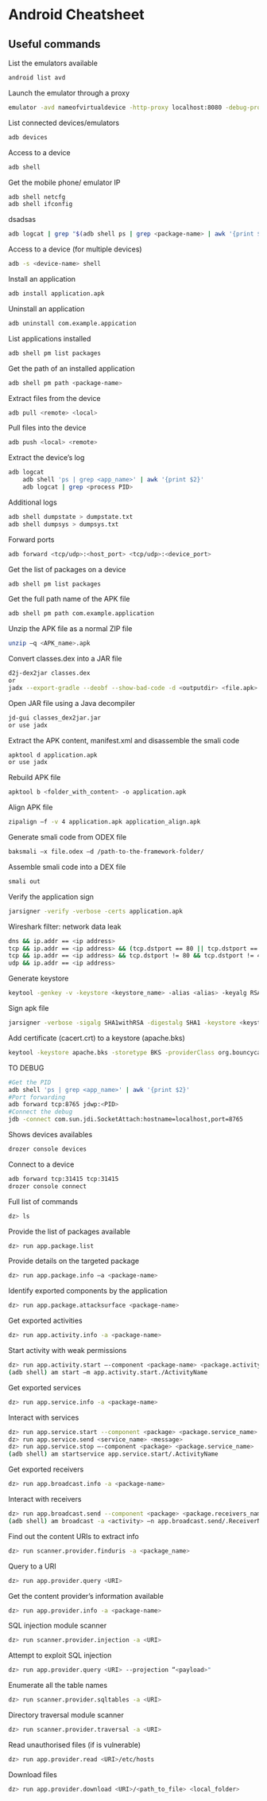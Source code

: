 # Android Cheatsheet
## Useful commands

List the emulators available
```sh
android list avd
```
Launch the emulator through a proxy
```sh
emulator -avd nameofvirtualdevice -http-proxy localhost:8080 -debug-proxy
```

List connected devices/emulators
```sh
adb devices
```

Access to a device
```sh
adb shell
```

Get the mobile phone/ emulator IP

```sh
adb shell netcfg 
adb shell ifconfig
```

dsadsas
```sh
adb logcat | grep "$(adb shell ps | grep <package-name> | awk '{print $2}')"
```

Access to a device (for multiple devices)
```sh
adb -s <device-name> shell
```

Install an application
```sh
adb install application.apk
```

Uninstall an application
```sh
adb uninstall com.example.appication
```

List applications installed
```sh
adb shell pm list packages
```

Get the path of an installed application
```sh
adb shell pm path <package-name>
```

Extract files from the device
```sh
adb pull <remote> <local>
```

Pull files into the device
```sh
adb push <local> <remote>
```

Extract the device’s log
```sh
adb logcat
	adb shell 'ps | grep <app_name>' | awk '{print $2}'
	adb logcat | grep <process PID>
```

Additional logs
```sh
adb shell dumpstate > dumpstate.txt
adb shell dumpsys > dumpsys.txt
```

Forward ports
```sh
adb forward <tcp/udp>:<host_port> <tcp/udp>:<device_port>
```

Get the list of packages on a device
```sh
adb shell pm list packages
```

Get the full path name of the APK file 
```sh
adb shell pm path com.example.application
```

Unzip the APK file as a normal ZIP file
```sh
unzip –q <APK_name>.apk
```

Convert classes.dex into a JAR file
```sh
d2j-dex2jar classes.dex
or
jadx --export-gradle --deobf --show-bad-code -d <outputdir> <file.apk> //Usefull to get all the code (sometimes inconsistent code)
```

Open JAR file using a Java decompiler
```sh
jd-gui classes_dex2jar.jar
or use jadx
```

Extract the APK content, manifest.xml  and disassemble the smali code
```sh
apktool d application.apk
or use jadx
```

Rebuild APK file
```sh
apktool b <folder_with_content> -o application.apk
```

Align APK file
```sh
zipalign –f -v 4 application.apk application_align.apk
```

Generate smali code from ODEX file
```sh
baksmali –x file.odex –d /path-to-the-framework-folder/
```

Assemble smali code into a DEX file
```sh
smali out
```

Verify the application sign
```sh
jarsigner -verify -verbose -certs application.apk
```

Wireshark filter: network data leak
```sh
dns && ip.addr == <ip address>
tcp && ip.addr == <ip address> && (tcp.dstport == 80 || tcp.dstport == 443)
tcp && ip.addr == <ip address> && tcp.dstport != 80 && tcp.dstport != 443
udp && ip.addr == <ip address>
```

Generate keystore
```sh
keytool -genkey -v -keystore <keystore_name> -alias <alias> -keyalg RSA -keysize 2048 -validity 20000
```

Sign apk file
```sh
jarsigner -verbose -sigalg SHA1withRSA -digestalg SHA1 -keystore <keystore_name> application.apk <alias>
```

Add certificate (cacert.crt) to a keystore (apache.bks)
```sh
keytool -keystore apache.bks -storetype BKS -providerClass org.bouncycastle.jce.provider.BouncyCastleProvider -providerpath bcprov-jdk15on-146.jar -importcert -v -trustcacerts -file cacert.crt -alias test
```


TO DEBUG
```sh
#Get the PID
adb shell 'ps | grep <app_name>' | awk '{print $2}'
#Port forwarding
adb forward tcp:8765 jdwp:<PID>
#Connect the debug
jdb -connect com.sun.jdi.SocketAttach:hostname=localhost,port=8765
```


Shows devices availables
```sh
drozer console devices
```

Connect to a device
```sh
adb forward tcp:31415 tcp:31415
drozer console connect
```

Full list of commands
```sh
dz> ls
```

Provide the list of packages available
```sh
dz> run app.package.list
```

Provide details on the targeted package
```sh
dz> run app.package.info –a <package-name>
```

Identify exported components by the application
```sh
dz> run app.package.attacksurface <package-name>
```

Get exported activities
```sh
dz> run app.activity.info -a <package-name>
```

Start activity with weak permissions
```sh
dz> run app.activity.start –-component <package-name> <package.activity_name>
(adb shell) am start –m app.activity.start./ActivityName
```

Get exported services
```sh
dz> run app.service.info -a <package-name>
```

Interact with services
```sh
dz> run app.service.start --component <package> <package.service_name>
dz> run app.service.send <service_name> <message>
dz> run app.service.stop –-component <package> <package.service_name>
(adb shell) am startservice app.service.start/.ActivityName
```

Get exported receivers
```sh
dz> run app.broadcast.info -a <package-name>
```

Interact with receivers
```sh
dz> run app.broadcast.send --component <package> <package.receivers_name> --extra string <parameter>  <value of the parameter>
(adb shell) am broadcast -a <activity> –n app.broadcast.send/.ReceiverName –es <paramater> <value>
```

Find out the content URIs to extract info
```sh
dz> run scanner.provider.finduris -a <package_name>
```

Query to a URI
```sh
dz> run app.provider.query <URI>
```

Get the content provider’s information available
```sh
dz> run app.provider.info -a <package-name>
```

SQL injection module scanner
```sh
dz> run scanner.provider.injection -a <URI>
```

Attempt to exploit SQL injection
```sh
dz> run app.provider.query <URI> --projection “<payload>"
```

Enumerate all the table names
```sh
dz> run scanner.provider.sqltables -a <URI>
```

Directory traversal module scanner
```sh
dz> run scanner.provider.traversal -a <URI>
```

Read unauthorised files (if is vulnerable)
```sh
dz> run app.provider.read <URI>/etc/hosts
```

Download files
```sh
dz> run app.provider.download <URI>/<path_to_file> <local_folder>
```

